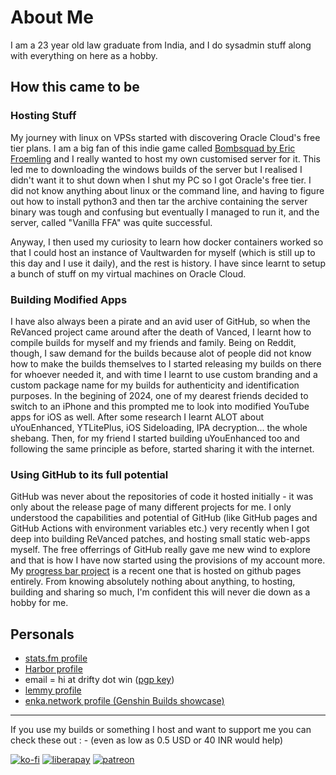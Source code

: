 # About Me

I am a 23 year old law graduate from India, and I do sysadmin stuff along with everything on here as a hobby.

## How this came to be

### Hosting Stuff
My journey with linux on VPSs started with discovering Oracle Cloud's free tier plans. I am a big fan of this indie game called [Bombsquad by Eric Froemling](https://ballistica.net/) and I really wanted to host my own customised server for it. This led me to downloading the windows builds of the server but I realised I didn't want it to shut down when I shut my PC so I got Oracle's free tier. I did not know anything about linux or the command line, and having to figure out how to install python3 and then tar the archive containing the server binary was tough and confusing but eventually I managed to run it, and the server, called "Vanilla FFA" was quite successful. 

Anyway, I then used my curiosity to learn how docker containers worked so that I could host an instance of Vaultwarden for myself (which is still up to this day and I use it daily), and the rest is history. I have since learnt to setup a bunch of stuff on my virtual machines on Oracle Cloud.

### Building Modified Apps

I have also always been a pirate and an avid user of GitHub, so when the ReVanced project came around after the death of Vanced, I learnt how to compile builds for myself and my friends and family. Being on Reddit, though, I saw demand for the builds because alot of people did not know how to make the builds themselves to I started releasing my builds on there for whoever needed it, and with time I learnt to use custom branding and a custom package name for my builds for authenticity and identification purposes. In the begining of 2024, one of my dearest friends decided to switch to an iPhone and this prompted me to look into modified YouTube apps for iOS as well. After some research I learnt ALOT about uYouEnhanced, YTLitePlus, iOS Sideloading, IPA decryption... the whole shebang. Then, for my friend I started building uYouEnhanced too and following the same principle as before, started sharing it with the internet.

### Using GitHub to its full potential

GitHub was never about the repositories of code it hosted initially - it was only about the release page of many different projects for me. I only understood the capabilities and potential of GitHub (like GitHub pages and GitHub Actions with environment variables etc.) very recently when I got deep into building ReVanced patches, and hosting small static web-apps myself. The free offerrings of GitHub really gave me new wind to explore and that is how I have now started using the provisions of my account more. My [progress bar project](https://progress.003274.xyz/year) is a recent one that is hosted on github pages entirely. From knowing absolutely nothing about anything, to hosting, building and sharing so much, I'm confident this will never die down as a hobby for me.

## Personals

- [stats.fm profile](https://stats.fm/driftywinds)
- [Harbor profile](https://003274.xyz/harbor)
- email = hi at drifty dot win ([pgp key](https://raw.githubusercontent.com/driftywinds/driftywinds/main/keys/hi%40drifty.win_pub.asc))
- [lemmy profile](https://sopuli.xyz/u/drifty)
- [enka.network profile (Genshin Builds showcase)](https://enka.network/u/Kuria/)

<hr/>

If you use my builds or something I host and want to support me you can check these out : - (even as low as 0.5 USD or 40 INR would help)

[![ko-fi](https://ko-fi.com/img/githubbutton_sm.svg)](https://ko-fi.com/driftywinds) [![liberapay](https://liberapay.com/assets/widgets/donate.svg)](https://liberapay.com/driftywinds/donate)  [![patreon](https://i.ibb.co/th46pRP/30-height.png)](https://www.patreon.com/bePatron?u=67102544)

